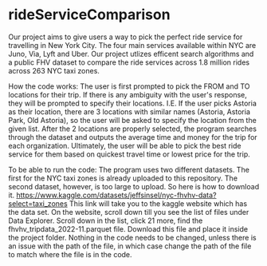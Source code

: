 # rideServiceComparison
Our project aims to give users a way to pick the perfect ride service for travelling in New York City. The four main services available within NYC are Juno, Via, Lyft and Uber. Our project utlizes efficent search algorithms and a public FHV dataset to compare the ride services across 1.8 million rides across 263 NYC taxi zones. 

How the code works:
The user is first prompted to pick the FROM and TO locations for their trip. 
If there is any ambiguity with the user's response, they will be prompted to specify their locations. I.E. If the user picks Astoria as their location, there are 3 locations with similar names (Astoria, Astoria Park, Old Astoria), so the user will be asked to specify the location from the given list. 
After the 2 locations are properly selected, the program searches through the dataset and outputs the average time and money for the trip for each organization. Ultimately, the user will be able to pick the best ride service for them based on quickest travel time or lowest price for the trip.



To be able to run the code: The program uses two different datasets. The first for the NYC taxi zones is already uploaded to this repository. The second dataset, however, is too large to upload. So here is how to download it. 
https://www.kaggle.com/datasets/jeffsinsel/nyc-fhvhv-data?select=taxi_zones
This link will take you to the kaggle website which has the data set. On the website, scroll down till you see the list of files under Data Explorer. Scroll down in the list, click 21 more, find the fhvhv_tripdata_2022-11.parquet file. Download this file and place it inside the project folder. Nothing in the code needs to be changed, unless there is an issue with the path of the file, in which case change the path of the file to match where the file is in the code. 
